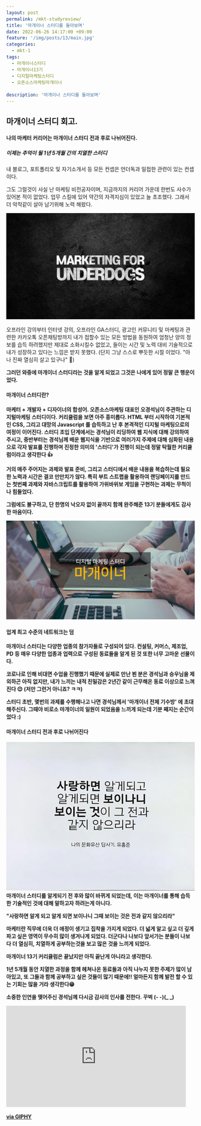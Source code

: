 ```yaml
---
layout: post
permalink: /mkt-studyreview/
title: '마개이너 스터디를 돌아보며'
date: 2022-06-26 14:17:00 +09:00
feature: '/img/posts/13/main.jpg'
categories:
  - mkt-1
tags:
  - 마개이너스터디
  - 마개이너13기
  - 디지털마케팅스터디
  - 오픈소스마케팅마개이너

description: '마개이너 스터디를 돌아보며'
---
```


## 마개이너 스터디 회고.
#### 나의 마케터 커리어는 마개이너 스터디 전과 후로 나뉘어진다.
##### 이제는 추억이 될 1년 5개월 간의 치열한 스터디

내 블로그, 포트폴리오 및 자기소개서 등 모든 컨셉은 언더독과 밀접한 관련이 있는 컨셉이다.

그도 그럴것이 사실 난 마케팅 비전공자이며, 지금까지의 커리어 가운데 한번도 사수가 있어본 적이 없었다.
업무 스킬에 있어 약간의 자격지심이 있었고 늘 초조했다. 그래서 더 악착같이 살아 남기위해 노력 해왔다.

![마케팅](/img/posts/13/01.jpg)

오프라인 강의부터 인터넷 강의, 오프라인 GA스터디, 광고인 커뮤니티 및 마케팅과 관련한 카카오톡 오픈채팅방까지 내가 접할수 있는 모든 방법을 동원하여 엄청난 양의 정보를 습득 하려했지만 제대로 소화시킬수 없었고,
들이는 시간 및 노력 대비 기술적으로 내가 성장하고 있다는 느낌은 받지 못했다. (단지 그냥 스스로 뿌듯한 시절 이었다. "아 나 진짜 열심히 살고 있구나" 🥲)   

<b> 그러던 와중에 마개이너 스터디라는 것을 알게 되었고 그것은 나에게 있어 정말 큰 행운이었다. <b>

#### 마개이너 스터디란?
마케터 + 개발자 + 디자이너의 합성어.
오픈소스마케팅 대표인 오경석님이 주관하는 디지털마케팅 스터디이다.
커리큘럼을 보면 아주 흥미롭다. HTML 부터 시작하여 기본적인 CSS, 그리고 대망의 Javascript 를 습득하고 난 후 본격적인 디지털 마케팅으로의 여정이 이어진다.
스터디 초입 단계에서는 경석님이 리딩하여 웹 지식에 대해 강의하여 주시고, 중반부터는 경석님께 배운 웹지식을 기반으로 여러가지 주제에 대해 심화된 내용으로 각자 발표를 진행하며 진정한 의미의 <b>'스터디'</b>가 진행이 되는데
정말 탁월한 커리큘럼이라고 생각한다 👍

거의 매주 주어지는 과제와 발표 준비, 그리고 스터디에서 배운 내용을 복습하는데 필요한 노력과 시간은 결코 만만치가 않다.
특히 부트 스트랩을 활용하여 랜딩페이지를 만드는 첫번째 과제와 자바스크립트를 활용하여 가위바위보 게임을 구현하는 과제는 무척이나 힘들었다.

그럼에도 불구하고, 단 한명의 낙오자 없이 끝까지 함께 완주해준 13기 분들에게도 감사한 마음이다.

![마케팅](/img/posts/13/02.jpeg)

#### 업계 최고 수준의 네트워크는 덤
마개이너 스터디는 다양한 업종의 참가자들로 구성되어 있다.
컨설팅, 커머스, 제조업, PD 등 매우 다양한 업종과 업력으로 구성된 동료들을 알게 된 것 또한 너무 고마운 선물이다.

코로나로 인해 비대면 수업을 진행했기 때문에 실제로 만난 뵌 분은 경석님과 승우님을 제외하곤 아직 없지만,
내가 느끼는 내적 친밀감은 2년간 같이 근무해온 동료 이상으로 느껴진다 😌 (저만 그런거 아니죠? ㅋㅋ)

스터디 초반, 몇번의 과제를 수행해나고 나면 경석님께서 '마개이너 전체 기수방' 에 초대해주신다. 그때야 비로소 마개이너의 일원이 되었음을 느끼게 되는데 기분 째지는 순간이었다 :)

#### 마개이너 스터디 전과 후로 나뉘어진다
![마케팅](/img/posts/13/03.jpeg)
마개이너 스터디를 알게되기 전 후와 많이 바뀌게 되었는데,
이는 마개이너를 통해 습득한 기술적인 것에 대해 말하고자 하려는게 아니다.

<b>"사랑하면 알게 되고 알게 되면 보이나니 그때 보이는 것은 전과 같지 않으리라"</b>

마케터란 직무에 더욱 더 애정이 생기고 집착을 가지게 되었다. 더 넓게 알고 싶고 더 깊게 파고 싶은 영역이 무수히 많이 생겨나게 되었다.
더군다나 나보다 앞서가는 분들이 나보다 더 열심히, 치열하게 공부하는것을 보고 많은 것을 느끼게 되었다.

마개이너 13기 커리큘럼은 끝났지만 아직 끝난게 아니라고 생각한다.

1년 5개월 동안 치열한 과정을 함께 헤쳐나온 동료들과 아직 나누지 못한 주제가 많이 남아있고, 또 그들과 함께 공부하고 싶은 것들이 많기 때문에!! 얼마든지 함께 발전 할 수 있는 기회는 많을 거라 생각한다😁

소중한 인연을 맺어주신 경석님께 다시금 감사의 인사를 전한다. 꾸벅 (- -)(_ _)

<iframe src="https://giphy.com/embed/Mx1SAbRoPVjSCD1reZ" width="480" height="270" frameBorder="0" class="giphy-embed" allowFullScreen></iframe><p><a href="https://giphy.com/gifs/HvA-hogeschool-hva-van-amsterdam-Mx1SAbRoPVjSCD1reZ">via GIPHY</a></p>
